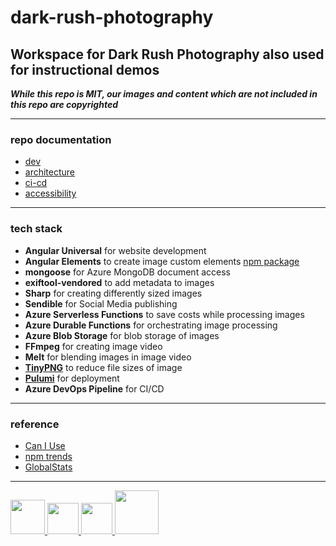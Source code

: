 # dark-rush-photography

## Workspace for Dark Rush Photography also used for instructional demos

**_While this repo is MIT, our images and content which are not included in this repo are copyrighted_**

---

### repo documentation

- [dev](https://github.com/milanpollock/dark-rush-photography/blob/master/tools/markdown/dev.md)
- [architecture](https://github.com/milanpollock/dark-rush-photography/blob/master/tools/markdown/architecture.md)
- [ci-cd](https://github.com/milanpollock/dark-rush-photography/blob/master/tools/markdown/cicd.md)
- [accessibility](https://github.com/milanpollock/dark-rush-photography/blob/master/tools/markdown/a11y.md)

---

### tech stack

- **Angular Universal** for website development
- **Angular Elements** to create image custom elements [npm package](https://www.npmjs.com/package/@dark-rush-photography/image-custom-elements)
- **mongoose** for Azure MongoDB document access
- **exiftool-vendored** to add metadata to images
- **Sharp** for creating differently sized images
- **Sendible** for Social Media publishing
- **Azure Serverless Functions** to save costs while processing images
- **Azure Durable Functions** for orchestrating image processing
- **Azure Blob Storage** for blob storage of images
- **FFmpeg** for creating image video
- **Melt** for blending images in image video
- **[TinyPNG](https://tinypng.com/)** to reduce file sizes of image
- **[Pulumi](https://app.pulumi.com/)** for deployment
- **Azure DevOps Pipeline** for CI/CD

---

### reference

- [Can I Use](https://caniuse.com/)
- [npm trends](https://www.npmtrends.com/)
- [GlobalStats](https://gs.statcounter.com/)

---

<!-- markdownlint-disable -->

<div>
   <a href="https://nx.dev">
      <img src="https://raw.githubusercontent.com/nrwl/nx/master/images/nx-logo.png" width="55">
   </a>

   <a href="https://angular.io/">
      <img src="https://angular.io/assets/images/logos/angular/angular.svg" width="50">
   </a>

   <a href="https://www.sendible.com/">
      <img src="https://f.hubspotusercontent30.net/hubfs/2235233/raw_assets/public/sendible-theme-2020/images/favicon/favicon@512w.png" width="50">
   </a>

   <a href="https://www.pulumi.com/">
      <img src="https://www.pulumi.com/images/mascot/pulumipus.svg" width="70">
   </a>
</div>

<!-- markdownlint-restore -->
